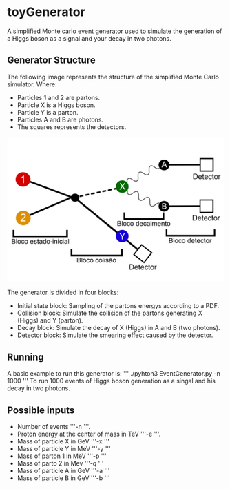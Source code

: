# toyGenerator
A simplified Monte carlo event generator used to simulate the generation of a Higgs boson as a signal and your decay in two photons.

## Generator Structure 

The following image represents the structure of the simplified Monte Carlo simulator. Where:

  * Particles 1 and 2 are partons.
  * Particle X is a Higgs boson.
  * Particle Y is a parton.
  * Particles A and B are photons.
  * The squares represents the detectors.

![Image of Yaktocat](https://github.com/viniciusrocca/toyGenerator/blob/master/generatorStructure.jpg)


The generator is divided in four blocks:

  * Initial state block: Sampling of the partons energys according to a PDF.
  * Collision block: Simulate the collision of the partons generating X (Higgs) and Y (parton).
  * Decay block: Simulate the decay of X (Higgs) in A and B (two photons).
  * Detector block: Simulate the smearing effect caused by the detector.

## Running

A basic example to run this generator is:
'''
./pyhton3 EventGenerator.py -n 1000
'''
To run 1000 events of Higgs boson generation as a singal and his decay in two photons.


## Possible inputs

 * Number of events '''-n <int>'''.
 * Proton energy at the center of mass in TeV '''-e <float>'''.
 * Mass of particle X in GeV '''-x <float>'''
 * Mass of particle Y in MeV '''-y <float>'''
 * Mass of parton 1 in MeV '''-p <float>'''
 * Mass of parto 2 in Mev '''-q <float>'''
 * Mass of particle A in GeV '''-a <float>'''
 * Mass of particle B in GeV '''-b <float>'''


